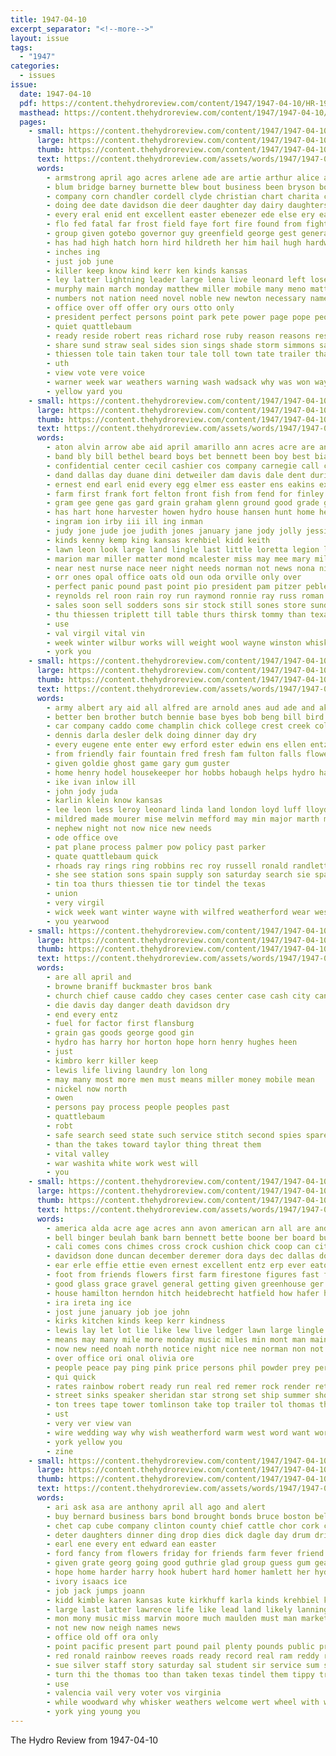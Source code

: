 ```yaml
---
title: 1947-04-10
excerpt_separator: "<!--more-->"
layout: issue
tags:
  - "1947"
categories:
  - issues
issue:
  date: 1947-04-10
  pdf: https://content.thehydroreview.com/content/1947/1947-04-10/HR-1947-04-10.pdf
  masthead: https://content.thehydroreview.com/content/1947/1947-04-10/masthead/HR-1947-04-10.jpg
  pages:
    - small: https://content.thehydroreview.com/content/1947/1947-04-10/small/HR-1947-04-10-01.jpg
      large: https://content.thehydroreview.com/content/1947/1947-04-10/large/HR-1947-04-10-01.jpg
      thumb: https://content.thehydroreview.com/content/1947/1947-04-10/thumbnails/HR-1947-04-10-01.jpg
      text: https://content.thehydroreview.com/assets/words/1947/1947-04-10/HR-1947-04-10-01.txt
      words:
        - armstrong april ago acres arlene ade are artie arthur alice area all ace ast and alee alfalfa atta austin
        - blum bridge barney burnette blew bout business been bryson born buys byrum both begin barn big brake ben baker bible bring bethel bryant branson back bass but busi brought banks bob bessie bales best bridges
        - company corn chandler cordell clyde christian chart charita cause call charity clarence cobb cody calvin chance childs chow coffee cover can cross crail camp creel current condi comer case choice city clinton caddo class cap cedar crock church cream candy chamber creek college carruth churches court cancer cine county
        - doing dee date davidson die deer daughter day dairy daughters dry dale during deep drum deal deter donate director dies days dam ditch differ dread
        - every eral enid ent excellent easter ebenezer ede else ery eagle early end ever east ean
        - flo fed fatal far frost field faye fort fire found from fight front for farms frank frances fell force foraker former fairly fea foreman friday farm first few friends flood
        - group given gotebo governor guy greenfield george gest general good guest givens geary geel ground ger
        - has had high hatch horn hird hildreth her him hail hugh hardwick hard hearing hay hones herald how hydro hinton heard head haskell harry horse hermon house heading hopes hub homes hee home hal hed henna harold
        - inches ing
        - just job june
        - killer keep know kind kerr ken kinds kansas
        - ley latter lightning leader large lena live leonard left lose look like lat later label last lie luke land lower labor liv lewis lunch ler lassiter
        - murphy main march monday matthew miller mobile many meno matter monto morning min mar must mcanally much mary made maxine music miss morris men may members miles more man male money
        - numbers not nation need novel noble new newton necessary name neighbors narrow ning night narra near now never north ness nam needs
        - office over off offer ory ours otto only
        - president perfect persons point park pete power page pope people part payne past place peo push pastor pull price plenty por pounds per
        - quiet quattlebaum
        - ready reside robert reas richard rose ruby reason reasons res riding ruth ronald rider real roads rake ray rain robberson ralph reach room rising
        - share sund straw seal sides sion sings shade storm simmons sang sister show sho saw struck small stage spring sol supply streams school stell son south still service states schmidt stock state saa sons swim selling second search strong sey southard sunday shows sat shingles said soon save such schools
        - thiessen tole tain taken tour tale toll town tate trailer tha tully times than tees tindel trees thomas trotter tod towns ties toward the trial teer them then take thing tom
        - uth
        - view vote vere voice
        - warner week war weathers warning wash wadsack why was won way west williams waldo went wide waller will washita work wear with weal wagon waters well winding while wheel ward win wire wheat watson windows wind white william wilson wells want worthy water worth
        - yellow yard you
    - small: https://content.thehydroreview.com/content/1947/1947-04-10/small/HR-1947-04-10-02.jpg
      large: https://content.thehydroreview.com/content/1947/1947-04-10/large/HR-1947-04-10-02.jpg
      thumb: https://content.thehydroreview.com/content/1947/1947-04-10/thumbnails/HR-1947-04-10-02.jpg
      text: https://content.thehydroreview.com/assets/words/1947/1947-04-10/HR-1947-04-10-02.txt
      words:
        - aton alvin arrow abe aid april amarillo ann acres acre are and ale ada afton all american ames area able art ask alfalfa
        - band bly bill bethel beard boys bet bennett been boy best bian blough barker bank brother burgman bachman buy bands beryl brought blue business buyers barbara boyette ben baylor big brothers betty bares branson burner bridgeport buffa back bureau
        - confidential center cecil cashier cos company carnegie call criss caldwell child carmen caddo clint carry can chas custer christina carruth clinton cooley came collins coe car carl chapman chester chisum come county city chance canyon con class
        - dand dallas day duane dini detweiler dam davis dale dent during dan december date dewey daughter done dennett dickey
        - ernest end earl enid every egg elmer ess easter ens eakins excellent eugene edge
        - farm first frank fort felton front fish from fend for finley fred field found friday
        - gram gee gene gas gard grain graham glenn ground good grade griffin grama garden giant gal grass gra goodson
        - has hart hone harvester howen hydro house hansen hunt home heres herschel hay homa herndon hae horse her harvest hannah had hold hoi held hancock heck hardware hubert horn hays howard huber homes happy hose
        - ingram ion irby iii ill ing inman
        - judy jone jude joe judith jones january jane jody jolly jessie jess jim jackie jon john
        - kinds kenny kemp king kansas krehbiel kidd keith
        - lawn leon look large land lingle last little loretta legion love law lemmon lucius lee lewis lloyd litt lou luther later line lubbock lester
        - marion mar miller matter mond mcalester miss may mee mary milton march mayo many most minor marble money mowers more messimer morning monday made mamie
        - near nest nurse nace neer night needs norman not news nona nice nigel november nickel new need nokes
        - orr ones opal office oats old oun oda orville only over
        - perfect panic pound past point pio president pam pitzer pebley pond press par part public pope patsy pure purse per price por plant pent
        - reynolds rel roon rain roy run raymond ronnie ray russ roman reber ren res ranges race rue rell randolph ruby ree ruth rillo rowland rac rio regis
        - sales soon sell sodders sons sir stock still sones store sunday six sayre stand save score stockton schools sand service sunda stella shelby school such stine selling sou side stinger sun see scott sharry shoop sylvester sale saturday summer second svitak sincere seed sha stutzman south son search stem
        - thu thiessen triplett till table thurs thirsk tommy than texas thur ton tobe the take tipton them teo top tod track taylor tickel
        - use
        - val virgil vital vin
        - week winter wilbur works will weight wool wayne winston whisker wil woosley wal work way weatherford went wanza weeks wiens wilson white why washita was wright willard working worn wyatt war while water with waters west western wide wilda
        - york you
    - small: https://content.thehydroreview.com/content/1947/1947-04-10/small/HR-1947-04-10-03.jpg
      large: https://content.thehydroreview.com/content/1947/1947-04-10/large/HR-1947-04-10-03.jpg
      thumb: https://content.thehydroreview.com/content/1947/1947-04-10/thumbnails/HR-1947-04-10-03.jpg
      text: https://content.thehydroreview.com/assets/words/1947/1947-04-10/HR-1947-04-10-03.txt
      words:
        - army albert ary aid all alfred are arnold anes aud ade and akery ator ava arthur arthurs
        - better ben brother butch bennie base byes bob beng bill bird bay barbara been bank berlin business buster back brought
        - car company caddo come champlin chick college crest creek cold crowder cantrell county coffey colony cake cand clinton custer city comet cord chance can cream
        - dennis darla desler delk doing dinner day dry
        - every eugene ente enter ewy erford ester edwin ens ellen entz
        - from friendly fair fountain fred fresh fam fulton falls flowers for fever
        - given goldie ghost game gary gum guster
        - home henry hodel housekeeper hor hobbs hobaugh helps hydro hail hein heine helen horace her halstead hand hina high hilda
        - ike ivan inlow ill
        - john jody juda
        - karlin klein know kansas
        - lee leon less leroy leonard linda land london loyd luff lloyd lena lens lawton lines laundry lou let lave
        - mildred made mourer mise melvin mefford may min major marth mary much must middle maude mound martin
        - nephew night not now nice new needs
        - ode office ove
        - pat plane process palmer pow policy past parker
        - quate quattlebaum quick
        - rhoads ray rings ring robbins rec roy russell ronald randlett reckard rates
        - she see station sons spain supply son saturday search sie spang steel store sell supper stout sees sword sues sunday start sauce service soy school seek
        - tin toa thurs thiessen tie tor tindel the texas
        - union
        - very virgil
        - wick week want winter wayne with wilfred weatherford wear west wiener while walker weeks will was wage wit
        - you yearwood
    - small: https://content.thehydroreview.com/content/1947/1947-04-10/small/HR-1947-04-10-04.jpg
      large: https://content.thehydroreview.com/content/1947/1947-04-10/large/HR-1947-04-10-04.jpg
      thumb: https://content.thehydroreview.com/content/1947/1947-04-10/thumbnails/HR-1947-04-10-04.jpg
      text: https://content.thehydroreview.com/assets/words/1947/1947-04-10/HR-1947-04-10-04.txt
      words:
        - are all april and
        - browne braniff buckmaster bros bank
        - church chief cause caddo chey cases center case cash city cancer county can clyde
        - die davis day danger death davidson dry
        - end every entz
        - fuel for factor first flansburg
        - grain gas goods george good gin
        - hydro has harry hor horton hope horn henry hughes heen
        - just
        - kimbro kerr killer keep
        - lewis life living laundry lon long
        - may many most more men must means miller money mobile mean
        - nickel now north
        - owen
        - persons pay process people peoples past
        - quattlebaum
        - robt
        - safe search seed state such service stitch second spies spare station side sur saving store
        - than the takes toward taylor thing threat them
        - vital valley
        - war washita white work west will
        - you
    - small: https://content.thehydroreview.com/content/1947/1947-04-10/small/HR-1947-04-10-05.jpg
      large: https://content.thehydroreview.com/content/1947/1947-04-10/large/HR-1947-04-10-05.jpg
      thumb: https://content.thehydroreview.com/content/1947/1947-04-10/thumbnails/HR-1947-04-10-05.jpg
      text: https://content.thehydroreview.com/assets/words/1947/1947-04-10/HR-1947-04-10-05.txt
      words:
        - america alda acre age acres ann avon american arn all are anderson ayres april art and
        - bell binger beulah bank barn bennett bette boone ber board business bill blanks bethe but beer butter bigger below billy burpee bruce bureau both blain busse barger bobby
        - cali comes cons chimes cross crock cushion chick coop can city card cool course cone chi chas come cation coo certain credit call chairs canal county con carson cotten caddo cal charles cure case chisum capa charlie
        - davidson done duncan december deremer dora days dec dallas door differ dooley death during director drop dark danny daniel
        - ear erle effie ettie even ernest excellent entz erp ever eaton espe easter east emil
        - foot from friends flowers first farm firestone figures fast fine fuel ford farms freidline frank for friday frei fruit
        - good glass grace gravel general getting given greenhouse ger gara goose
        - house hamilton herndon hitch heidebrecht hatfield how hafer hail has homa henry held harrison hydro hickok hour hackney
        - ira ireta ing ice
        - jost june january job joe john
        - kirks kitchen kinds keep kerr kindness
        - lewis lay let lot lie like lew live ledger lawn large lingle line level legal lead life
        - means may many mile more monday music miles min mont man main must monk marsh mas mcfadyen miracle murphy mast marion mcalester mark mer matter
        - now new need noah north notice night nice nee norman non not nora nation
        - over office ori onal olivia ore
        - people peace pay ping pink price persons phil powder prey per plants past presto paper pitzer
        - qui quick
        - rates rainbow robert ready run real red remer rock render reta ray room raymond
        - street sinks speaker sheridan star strong set ship summer shows saw setting saturday seal special sane save sit sales sam silver sid side school steel staff station seven see speak small surgeon slow sener soon service shade sunday sexson shee stock states sale
        - ton trees tape tower tomlinson take top trailer tol thomas than trucks trip texas tea thurs tha thing the toe tank tag teator tindel trend thom tanks them try
        - ust
        - very ver view van
        - wire wedding way why wish weatherford warm west word want work with winter wheat week win wood will weather while world write went was water wild wool
        - york yellow you
        - zine
    - small: https://content.thehydroreview.com/content/1947/1947-04-10/small/HR-1947-04-10-06.jpg
      large: https://content.thehydroreview.com/content/1947/1947-04-10/large/HR-1947-04-10-06.jpg
      thumb: https://content.thehydroreview.com/content/1947/1947-04-10/thumbnails/HR-1947-04-10-06.jpg
      text: https://content.thehydroreview.com/assets/words/1947/1947-04-10/HR-1947-04-10-06.txt
      words:
        - ari ask asa are anthony april all ago and alert
        - buy bernard business bars bond brought bonds bruce boston belcher better but bacon bub bride bill butts bryant banks best brake
        - chet cap cube company clinton county chief cattle chor cork college caddo city church course cooper cause coil come charles cadd can chance carruth condi col car christian cold coffee class
        - deter daughters dinner ding drop dies dick dagle day drum drilling door divine dallas daughter days duncan dollar during director
        - earl ene every ent edward ean easter
        - ford fancy from flowers friday for friends farm fever friend far fish figures first fresh fore falls full fred
        - given grate georg going good guthrie glad group guess gum geary glenda grand goff
        - hope home harder harry hook hubert hard homer hamlett her hydro him heid hay hinton haskell hume humes held how horse has
        - ivory isaacs ice
        - job jack jumps joann
        - kidd kimble karen kansas kute kirkhuff karla kinds krehbiel kauf kaufman karl keep kitchen know
        - large last latter lawrence life like lead land likely lanning lily lassiter locker less let livingston low
        - mon mony music miss marvin moore much maulden must man market meats made melvin marshall more marsh money matter mary
        - not new now neigh names news
        - office old off ora only
        - point pacific present part pound pail plenty pounds public prairie polite pack people price ponds per page power pam pio pretty plant par
        - red ronald rainbow reeves roads ready record real ram reddy russell
        - sue silver staff story saturday sal student sir service sum stockton special sit six show soap shall sweet short sister swinehart sol south smell size stafford she son see sales sermon steffen suit spring save state sion seed sunday sieve
        - turn thi the thomas too than taken texas tindel them tippy trip ton tor take tech town
        - use
        - valencia vail very voter vos virginia
        - while woodward why whisker weathers welcome wert wheel with war wanda wells way water winter western was work week went wayne waldo wonder wedding will werth
        - york ying young you
---
```


The Hydro Review from 1947-04-10

<!--more-->

